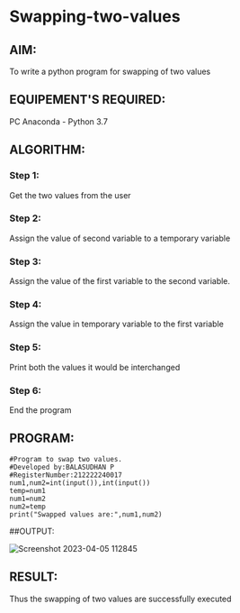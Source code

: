 # Swapping-two-values
## AIM:
To write a python program for swapping of two values
## EQUIPEMENT'S REQUIRED: 
PC
Anaconda - Python 3.7
## ALGORITHM: 
### Step 1:
Get the two values from the user
### Step 2: 
Assign the value of second variable to a temporary variable 
### Step 3: 
Assign the value of the first variable to the second variable.
### Step 4:  
Assign the value in temporary variable to the first variable
### Step 5: 
Print both the values it would be interchanged
### Step 6: 
End the program
## PROGRAM:
```
#Program to swap two values.
#Developed by:BALASUDHAN P 
#RegisterNumber:212222240017
num1,num2=int(input()),int(input())
temp=num1
num1=num2
num2=temp
print("Swapped values are:",num1,num2)
```
##OUTPUT:

![Screenshot 2023-04-05 112845](https://user-images.githubusercontent.com/118807740/229994508-5812b409-d13b-4cda-a543-a481c55edee2.png)

## RESULT:
Thus the swapping of two values are successfully executed



